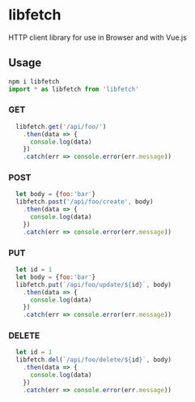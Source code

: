 # libfetch
HTTP client library for use in Browser and with Vue.js

## Usage
```js
npm i libfetch
import * as libfetch from 'libfetch'
```
### GET
```js
  libfetch.get('/api/foo/')
    .then(data => {
      console.log(data)
    })
    .catch(err => console.error(err.message))
 ```
 
### POST
```js
  let body = {foo:'bar'}
  libfetch.post('/api/foo/create', body)
    .then(data => {
      console.log(data)
    })
    .catch(err => console.error(err.message))
 ```
 
### PUT
```js
  let id = 1
  let body = {foo:'bar'}
  libfetch.put(`/api/foo/update/${id}`, body)
    .then(data => {
      console.log(data)
    })
    .catch(err => console.error(err.message))
 ```
 
 ### DELETE
```js
  let id = 1
  libfetch.del(`/api/foo/delete/${id}`, body)
    .then(data => {
      console.log(data)
    })
    .catch(err => console.error(err.message))
 ```